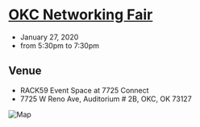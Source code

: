 # [OKC Networking Fair](http://okc-networking.techlahoma.org/)
* January 27, 2020
* from 5:30pm to 7:30pm

## Venue
* RACK59 Event Space at 7725 Connect
* 7725 W Reno Ave, Auditorium # 2B, OKC, OK 73127

![Map](https://secure.meetupstatic.com/photos/event/a/a/2/e/highres_487483566.jpeg)
